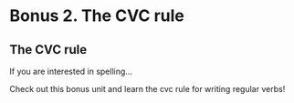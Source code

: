 # Bonus 2. The CVC rule

## The CVC rule

If you are interested in spelling...

Check out this bonus unit and learn the cvc rule for writing regular verbs!
